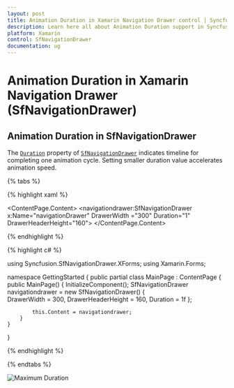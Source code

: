 ```yaml
---
layout: post
title: Animation Duration in Xamarin Navigation Drawer control | Syncfusion
description: Learn here all about Animation Duration support in Syncfusion Xamarin Navigation Drawer (SfNavigationDrawer) control and more.
platform: Xamarin
control: SfNavigationDrawer
documentation: ug
---
```

# Animation Duration in Xamarin Navigation Drawer (SfNavigationDrawer)

## Animation Duration in SfNavigationDrawer

The [`Duration`](https://help.syncfusion.com/cr/xamarin/Syncfusion.SfNavigationDrawer.XForms.SfNavigationDrawer.html#Syncfusion_SfNavigationDrawer_XForms_SfNavigationDrawer_Duration) property of [`SfNavigationDrawer`](https://help.syncfusion.com/cr/xamarin/Syncfusion.SfNavigationDrawer.XForms.SfNavigationDrawer.html) indicates timeline for completing one animation cycle. Setting smaller duration value accelerates animation speed.

{% tabs %}

{% highlight xaml %}

<?xml version="1.0" encoding="utf-8" ?>
<ContentPage xmlns="http://xamarin.com/schemas/2014/forms"
             xmlns:x="http://schemas.microsoft.com/winfx/2009/xaml"
             xmlns:local="clr-namespace:GettingStarted"
             xmlns:navigationdrawer="clr-namespace:Syncfusion.SfNavigationDrawer.XForms;assembly=Syncfusion.SfNavigationDrawer.XForms"
             x:Class="GettingStarted.MainPage">
    <ContentPage.Content>
        <navigationdrawer:SfNavigationDrawer x:Name="navigationDrawer" 
                                         DrawerWidth ="300"
                                         Duration="1"
                                         DrawerHeaderHeight="160">
    </ContentPage.Content>
</ContentPage>

{% endhighlight %}

{% highlight c# %}

using Syncfusion.SfNavigationDrawer.XForms;
using Xamarin.Forms;

namespace GettingStarted
{
    public partial class MainPage : ContentPage
    {
        public MainPage()
        {
            InitializeComponent();
            SfNavigationDrawer navigationdrawer = new SfNavigationDrawer()
            {               
                DrawerWidth = 300,
                DrawerHeaderHeight = 160,
                Duration = 1f
            };

            this.Content = navigationdrawer;
        }
    }
}
    
{% endhighlight %}

{% endtabs %}

![Maximum Duration](Images/NavigatioDrawer_Duration_gif.gif)



